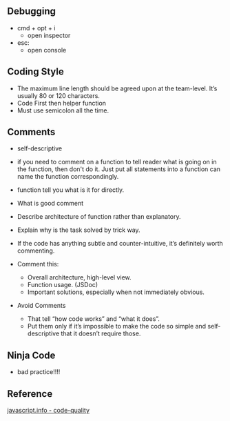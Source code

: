 ## Debugging
* cmd + opt + i
  * open inspector
* esc:
  * open console


## Coding Style
* The maximum line length should be agreed upon at the team-level. It’s usually 80 or 120 characters.
* Code First then helper function
* Must use semicolon all the time.

##  Comments
* self-descriptive
 * if you need to comment on a function to tell reader what is going on in the function, then don't do it. Just put all statements into a function can name the function correspondingly.
 * function tell you what is it for directly.

* What is good comment
 * Describe architecture of function rather than explanatory.
 * Explain why is the task solved by trick way.
 * If the code has anything subtle and counter-intuitive, it’s definitely worth commenting.

* Comment this:
  * Overall architecture, high-level view.
  * Function usage. (JSDoc)
  * Important solutions, especially when not immediately obvious.

* Avoid Comments
  * That tell “how code works” and “what it does”.
  * Put them only if it’s impossible to make the code so simple and self-descriptive that it doesn’t require those.

## Ninja Code
  * bad practice!!!!

##

## Reference
[javascript.info - code-quality](https://javascript.info/code-quality)
